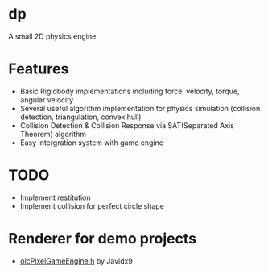 # dp
 A small 2D physics engine.

# Features
- Basic Rigidbody implementations including force, velocity, torque, angular velocity
- Several useful algorithm implementation for physics simulation (collision detection, triangulation, convex hull)
- Collision Detection & Collision Response via SAT(Separated Axis Theorem) algorithm
- Easy intergration system with game engine

# TODO
- Implement restitution
- Implement collision for perfect circle shape

# Renderer for demo projects
- [olcPixelGameEngine.h](https://github.com/OneLoneCoder/olcPixelGameEngine) by Javidx9
